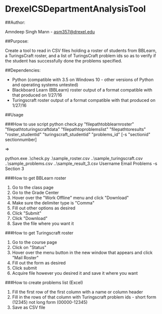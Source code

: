 # DrexelCSDepartmentAnalysisTool

##Author:

Amndeep Singh Mann - asm357@drexel.edu
	
##Purpose:

Create a tool to read in CSV files holding a roster of students from BBLearn, a TuringsCraft roster, and a list of TuringsCraft problem ids so as to verify if the student has successfully done the problems specified.

##Dependencies:

- Python (compatible with 3.5 on Windows 10 - other versions of Python and operating systems untested)
- Blackboard Learn (BBLearn) roster output of a format compatible with that produced on 1/27/16
- Turingscraft roster output of a format compatible with that produced on 1/27/16

##Usage

###How to use script
python check.py "filepathtobblearnroster" "filepathtoturingscraftdata" "filepathtoproblemslist" "filepathtoresults" "roster_studentid" "turingscraft_studentid" "problems_id" [-s "sectionid" sectionnumber]

=>

python.exe .\check.py .\sample_roster.csv ..\sample_turingscraft.csv ..\sample_problems.csv ..\sample_result_3.csv Username Email Problems -s Section 3

###How to get BBLearn roster
1. Go to the class page
2. Go to the Grade Center
3. Hover over the "Work Offline" menu and click "Download"
4. Make sure the delimiter type is "Comma"
5. Fill out other options as desired
6. Click "Submit"
7. Click "Download"
8. Save the file where you want it

###How to get Turingscraft roster
1. Go to the course page
2. Click on "Status"
3. Hover over the menu button in the new window that appears and click "Mail Roster"
4. Fill out the form as desired
5. Click submit
6. Acquire file however you desired it and save it where you want

###How to create problems list (Excel)
1. Fill the first row of the first column with a name or column header
2. Fill in the rows of that column with Turingscraft problem ids - short form (12345) not long form (00000-12345)
3. Save as CSV file